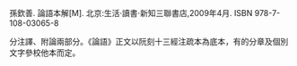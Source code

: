 ﻿孫欽善. 論語本解[M]. 北京:生活·讀書·新知三聯書店,2009年4月. ISBN 978-7-108-03065-8

分注譯、附論兩部分。《論語》正文以阮刻十三經注疏本為底本，有的分章及個別文字參校他本而定。